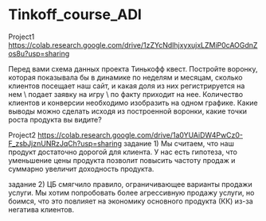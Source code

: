 # Tinkoff_course_ADI
Project1 https://colab.research.google.com/drive/1zZYcNdlhjxyxujxLZMiP0cAOGdnZos8u?usp=sharing

Перед вами схема данных проекта Тинькофф квест. Постройте воронку, которая показывала бы в динамике по неделям и месяцам, сколько клиентов посещает наш сайт, и какая доля из них регистрируется на нем \ подает заявку на игру \ по факту приходит на нее. Количество клиентов и конверсии необходимо изобразить на одном графике.
Какие выводы можно сделать исходя из построенной воронки, какие точки роста продукта вы видите?

Project2 https://colab.research.google.com/drive/1a0YUAiDW4PwCz0-F_zsbJjznUNRzJqCh?usp=sharing
задание 1) Мы считаем, что наш продукт достаточно дорогой для клиента. У нас есть гипотеза, что уменьшение цены продукта позволит повысить частоту продаж и суммарно увеличит доходность продукта.

задание 2) ЦБ смягчило правило, ограничивающее варианты продажи услуги. Мы хотим попробовать более агрессивную продажу услуги, но боимся, что это повлияет на экономику основного продукта (КК) из-за негатива клиентов.
